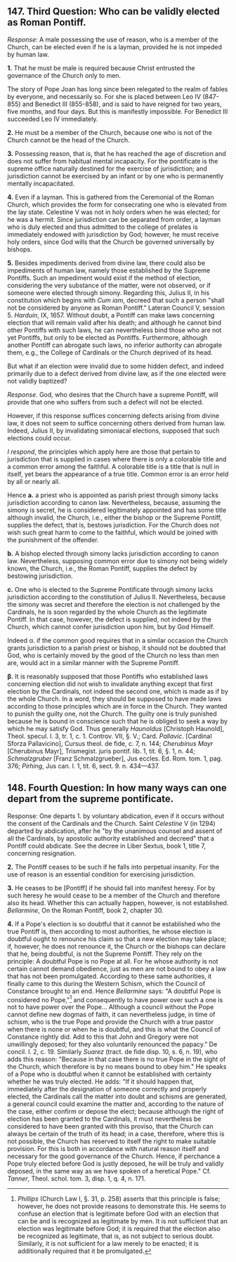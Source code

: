 ## 147. Third Question: Who can be validly elected as Roman Pontiff.

*Response:* A male possessing the use of reason, who is a member of the Church, can be elected even if he is a layman, provided he is not impeded by human law.

**1.** That he must be male is required because Christ entrusted the governance of the Church only to men.

The story of Pope Joan has long since been relegated to the realm of fables by everyone, and necessarily so. For she is placed between Leo IV (847-855) and Benedict III (855-858), and is said to have reigned for two years, five months, and four days. But this is manifestly impossible. For Benedict III succeeded Leo IV immediately.

**2.** He must be a member of the Church, because one who is not of the Church cannot be the head of the Church.

**3.** Possessing reason, that is, that he has reached the age of discretion and does not suffer from habitual mental incapacity. For the pontificate is the supreme office naturally destined for the exercise of jurisdiction; and jurisdiction cannot be exercised by an infant or by one who is permanently mentally incapacitated.

**4.** Even if a layman. This is gathered from the Ceremonial of the Roman Church, which provides the form for consecrating one who is elevated from the lay state. Celestine V was not in holy orders when he was elected; for he was a hermit. Since jurisdiction can be separated from order, a layman who is duly elected and thus admitted to the college of prelates is immediately endowed with jurisdiction by God; however, he must receive holy orders, since God wills that the Church be governed universally by bishops.

**5.** Besides impediments derived from divine law, there could also be impediments of human law, namely those established by the Supreme Pontiffs. Such an impediment would exist if the method of election, considering the very substance of the matter, were not observed, or if someone were elected through simony. Regarding this, Julius II, in his constitution which begins with *Cum iam*, decreed that such a person "shall not be considered by anyone as Roman Pontiff." Lateran Council V, session 5. *Harduin*, IX, 1657. Without doubt, a Pontiff can make laws concerning election that will remain valid after his death; and although he cannot bind other Pontiffs with such laws, he can nevertheless bind those who are not yet Pontiffs, but only to be elected as Pontiffs. Furthermore, although another Pontiff can abrogate such laws, no inferior authority can abrogate them, e.g., the College of Cardinals or the Church deprived of its head.

But what if an election were invalid due to some hidden defect, and indeed primarily due to a defect derived from divine law, as if the one elected were not validly baptized?

*Response*. God, who desires that the Church have a supreme Pontiff, will provide that one who suffers from such a defect will not be elected.

However, if this response suffices concerning defects arising from divine law, it does not seem to suffice concerning others derived from human law. Indeed, Julius II, by invalidating simoniacal elections, supposed that such elections could occur.

*I respond*, the principles which apply here are those that pertain to jurisdiction that is supplied in cases where there is only a colorable title and a common error among the faithful. A colorable title is a title that is null in itself, yet bears the appearance of a true title. Common error is an error held by all or nearly all.

Hence **a.** a priest who is appointed as parish priest through simony lacks jurisdiction according to canon law. Nevertheless, because, assuming the simony is secret, he is considered legitimately appointed and has some title although invalid, the Church, i.e., either the bishop or the Supreme Pontiff, supplies the defect, that is, bestows jurisdiction. For the Church does not wish such great harm to come to the faithful, which would be joined with the punishment of the offender.

**b\.** A bishop elected through simony lacks jurisdiction according to canon law. Nevertheless, supposing common error due to simony not being widely known, the Church, i.e., the Roman Pontiff, supplies the defect by bestowing jurisdiction.

**c\.** One who is elected to the Supreme Pontificate through simony lacks jurisdiction according to the constitution of Julius II. Nevertheless, because the simony was secret and therefore the election is not challenged by the Cardinals, he is soon regarded by the whole Church as the legitimate Pontiff. In that case, however, the defect is supplied, not indeed by the Church, which cannot confer jurisdiction upon him, but by God Himself.

Indeed α. if the common good requires that in a similar occasion the Church grants jurisdiction to a parish priest or bishop, it should not be doubted that God, who is certainly moved by the good of the Church no less than men are, would act in a similar manner with the Supreme Pontiff.

**β.** It is reasonably supposed that those Pontiffs who established laws concerning election did not wish to invalidate anything except that first election by the Cardinals, not indeed the second one, which is made as if by the whole Church. In a word, they should be supposed to have made laws according to those principles which are in force in the Church. They wanted to punish the guilty one, not the Church. The guilty one is truly punished because he is bound in conscience such that he is obliged to seek a way by which he may satisfy God. Thus generally *Haunoldus* [Christoph Haunold], Theol. specul. l. 3, tr. 1, c. 1. Controv. VII, §. V.; Card. *Pallavic*. [Cardinal Sforza Pallavicino], Cursus theol. de fide, c. 7, n. 144; *Cherubinus Mayr* [Cherubinus Mayr], Trismegist. juris pontif. lib. 1, tit. 6, §. 1, n. 44; *Schmalzgruber* [Franz Schmalzgrueber], Jus eccles. Ed. Rom. tom. 1, pag. 376; *Pirhing*, Jus can. l. 1, tit. 6, sect. 9. n. 434—437.

## 148. Fourth Question: In how many ways can one depart from the supreme pontificate.

Response: One departs 1. by voluntary abdication, even if it occurs without the consent of the Cardinals and the Church. Saint *Celestine* V (in 1294) departed by abdication, after he "by the unanimous counsel and assent of all the Cardinals, by apostolic authority established and decreed" that a Pontiff could abdicate. See the decree in Liber Sextus, book 1, title 7, concerning resignation.

**2.** The Pontiff ceases to be such if he falls into perpetual insanity. For the use of reason is an essential condition for exercising jurisdiction.

**3.** He ceases to be [Pontiff] if he should fall into manifest heresy. For by such heresy he would cease to be a member of the Church and therefore also its head. Whether this can actually happen, however, is not established. *Bellarmine*, On the Roman Pontiff, book 2, chapter 30.

**4.** If a Pope's election is so doubtful that it cannot be established who the true Pontiff is, then according to most authorities, he whose election is doubtful ought to renounce his claim so that a new election may take place; if, however, he does not renounce it, the Church or the bishops can declare that he, being doubtful, is not the Supreme Pontiff. They rely on the principle: A doubtful Pope is no Pope at all. For he whose authority is not certain cannot demand obedience, just as men are not bound to obey a law that has not been promulgated. According to these same authorities, it finally came to this during the Western Schism, which the Council of Constance brought to an end. Hence *Bellarmine* says: "A doubtful Pope is considered no Pope,"[^1] and consequently to have power over such a one is not to have power over the Pope... Although a council without the Pope cannot define new dogmas of faith, it can nevertheless judge, in time of schism, who is the true Pope and provide the Church with a true pastor when there is none or when he is doubtful, and this is what the Council of Constance rightly did. Add to this that John and Gregory were not unwillingly deposed; for they also voluntarily renounced the papacy." De concil. l. 2, c. 19. Similarly *Suarez* (tract. de fide disp. 10, s. 6, n. 19), who adds this reason: "Because in that case there is no true Pope in the sight of the Church, which therefore is by no means bound to obey him." He speaks of a Pope who is doubtful when it cannot be established with certainty whether he was truly elected. He adds: "If it should happen that, immediately after the designation of someone correctly and properly elected, the Cardinals call the matter into doubt and schisms are generated, a general council could examine the matter and, according to the nature of the case, either confirm or depose the elect; because although the right of election has been granted to the Cardinals, it must nevertheless be considered to have been granted with this proviso, that the Church can always be certain of the truth of its head; in a case, therefore, where this is not possible, the Church has reserved to itself the right to make suitable provision. For this is both in accordance with natural reason itself and necessary for the good governance of the Church. Hence, if perchance a Pope truly elected before God is justly deposed, he will be truly and validly deposed, in the same way as we have spoken of a heretical Pope." Cf. *Tanner*, Theol. schol. tom. 3, disp. 1, q. 4, n. 171.

[^1]: *Phillips* (Church Law I, §. 31, p. 258) asserts that this principle is false; however, he does not provide reasons to demonstrate this. He seems to confuse an election that is legitimate before God with an election that can be and is recognized as legitimate by men. It is not sufficient that an election was legitimate before God; it is required that the election also be recognized as legitimate, that is, as not subject to serious doubt. Similarly, it is not sufficient for a law merely to be enacted; it is additionally required that it be promulgated.